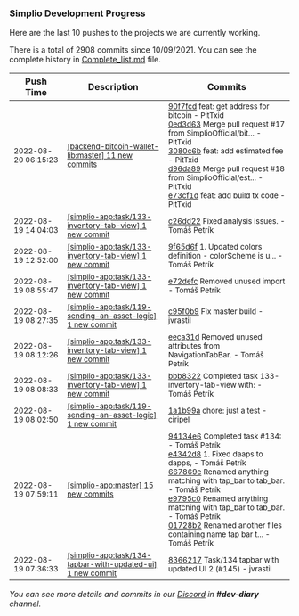 
### Simplio Development Progress

Here are the last 10 pushes to the projects we are currently working.

There is a total of 2908 commits since 10/09/2021. You can see the complete history in
 [Complete_list.md](Complete_list.md) file.

| Push Time | Description | Commits |
| --- | --- | --- |
| <sub>2022-08-20 06:15:23</sub> | <sub>[[backend-bitcoin-wallet-lib:master] 11 new commits](https://github.com/SimplioOfficial/backend-bitcoin-wallet-lib/compare/1e9e6b423e7d...9c568a160293)</sub> | <sub>[90f7fcd](https://github.com/SimplioOfficial/backend-bitcoin-wallet-lib/commit/90f7fcdafb52947b9a81a9d11bb44dc079c4782d) feat: get address for bitcoin - PitTxid<br>[0ed3d63](https://github.com/SimplioOfficial/backend-bitcoin-wallet-lib/commit/0ed3d636c21d10bcf0270582bf6b29b1657574a4) Merge pull request #17 from SimplioOfficial/bit... - PitTxid<br>[3080c6b](https://github.com/SimplioOfficial/backend-bitcoin-wallet-lib/commit/3080c6b3e42004b50b4a686a7870e377a457491c) feat: add estimated fee - PitTxid<br>[d96da89](https://github.com/SimplioOfficial/backend-bitcoin-wallet-lib/commit/d96da892970165e04bc099a70c104ab1d848f79d) Merge pull request #18 from SimplioOfficial/est... - PitTxid<br>[e73cf1d](https://github.com/SimplioOfficial/backend-bitcoin-wallet-lib/commit/e73cf1d84fa3cfe5f155e84495deb5053a0e0a98) feat: add build tx code - PitTxid</sub> |
| <sub>2022-08-19 14:04:03</sub> | <sub>[[simplio-app:task/133\-inventory\-tab\-view] 1 new commit](https://github.com/SimplioOfficial/simplio-app/commit/c26dd2272c003de600d3fe998e45d7af753ee260)</sub> | <sub>[c26dd22](https://github.com/SimplioOfficial/simplio-app/commit/c26dd2272c003de600d3fe998e45d7af753ee260) Fixed analysis issues. - Tomáš Petrík</sub> |
| <sub>2022-08-19 12:52:00</sub> | <sub>[[simplio-app:task/133\-inventory\-tab\-view] 1 new commit](https://github.com/SimplioOfficial/simplio-app/commit/9f65d6fc33cb0ebf3400e71ec5e66f79293ad6ec)</sub> | <sub>[9f65d6f](https://github.com/SimplioOfficial/simplio-app/commit/9f65d6fc33cb0ebf3400e71ec5e66f79293ad6ec) 1. Updated colors definition - colorScheme is u... - Tomáš Petrík</sub> |
| <sub>2022-08-19 08:55:47</sub> | <sub>[[simplio-app:task/133\-inventory\-tab\-view] 1 new commit](https://github.com/SimplioOfficial/simplio-app/commit/e72defcea1bca339b845ec5d9a0c390fd9dc3edd)</sub> | <sub>[e72defc](https://github.com/SimplioOfficial/simplio-app/commit/e72defcea1bca339b845ec5d9a0c390fd9dc3edd) Removed unused import - Tomáš Petrík</sub> |
| <sub>2022-08-19 08:27:35</sub> | <sub>[[simplio-app:task/119\-sending\-an\-asset\-logic] 1 new commit](https://github.com/SimplioOfficial/simplio-app/commit/c95f0b9ba99dd7b27bc91977c2ef90eb46f5d1ba)</sub> | <sub>[c95f0b9](https://github.com/SimplioOfficial/simplio-app/commit/c95f0b9ba99dd7b27bc91977c2ef90eb46f5d1ba) Fix master build - jvrastil</sub> |
| <sub>2022-08-19 08:12:26</sub> | <sub>[[simplio-app:task/133\-inventory\-tab\-view] 1 new commit](https://github.com/SimplioOfficial/simplio-app/commit/eeca31dead2b2bc689bbb6f0f713290238406b2d)</sub> | <sub>[eeca31d](https://github.com/SimplioOfficial/simplio-app/commit/eeca31dead2b2bc689bbb6f0f713290238406b2d) Removed unused attributes from NavigationTabBar. - Tomáš Petrík</sub> |
| <sub>2022-08-19 08:08:33</sub> | <sub>[[simplio-app:task/133\-inventory\-tab\-view] 1 new commit](https://github.com/SimplioOfficial/simplio-app/commit/bbb8322c59184a3373d3eab6cc4639398db0839f)</sub> | <sub>[bbb8322](https://github.com/SimplioOfficial/simplio-app/commit/bbb8322c59184a3373d3eab6cc4639398db0839f) Completed task 133-invertory-tab-view with: - Tomáš Petrík</sub> |
| <sub>2022-08-19 08:02:50</sub> | <sub>[[simplio-app:task/119\-sending\-an\-asset\-logic] 1 new commit](https://github.com/SimplioOfficial/simplio-app/commit/1a1b99a173dd435bc6b3eb36926ea4ca7aa36234)</sub> | <sub>[1a1b99a](https://github.com/SimplioOfficial/simplio-app/commit/1a1b99a173dd435bc6b3eb36926ea4ca7aa36234) chore: just a test - ciripel</sub> |
| <sub>2022-08-19 07:59:11</sub> | <sub>[[simplio-app:master] 15 new commits](https://github.com/SimplioOfficial/simplio-app/compare/43914939ca6f...4c3661ffbcb9)</sub> | <sub>[94134e6](https://github.com/SimplioOfficial/simplio-app/commit/94134e647c3ff66983a475e1efab9320b46a6f13) Completed task #134: - Tomáš Petrík<br>[e4342d8](https://github.com/SimplioOfficial/simplio-app/commit/e4342d899da7c26e6832b4cbbb80f2ac6999ab2a) 1. Fixed daaps to dapps, - Tomáš Petrík<br>[667869e](https://github.com/SimplioOfficial/simplio-app/commit/667869e1d1ed03519eb8f5e20a496c0e48388784) Renamed anything matching with tap_bar to tab_bar. - Tomáš Petrík<br>[e9795c0](https://github.com/SimplioOfficial/simplio-app/commit/e9795c0bc0fb170710a2a4fd4ac582c944ee247a) Renamed anything matching with tap_bar to tab_bar. - Tomáš Petrík<br>[01728b2](https://github.com/SimplioOfficial/simplio-app/commit/01728b280092bed6e2d0136f70caea0fd7da106b) Renamed another files containing name tap bar t... - Tomáš Petrík</sub> |
| <sub>2022-08-19 07:36:33</sub> | <sub>[[simplio-app:task/134\-tapbar\-with\-updated\-ui] 1 new commit](https://github.com/SimplioOfficial/simplio-app/commit/8366217c3c626d99bc3dac2c97184327dfea4955)</sub> | <sub>[8366217](https://github.com/SimplioOfficial/simplio-app/commit/8366217c3c626d99bc3dac2c97184327dfea4955) Task/134 tapbar with updated UI 2 (#145) - jvrastil</sub> |

_You can see more details and commits in our [Discord](https://discord.gg/aKhjuwZmdP) in **#dev-diary** channel._
